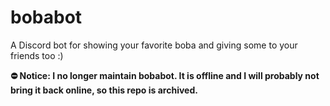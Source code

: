 # bobabot
A Discord bot for showing your favorite boba and giving some to your friends too :)

**⛔ Notice: I no longer maintain bobabot. It is offline and I will probably not bring it back online, so this repo is archived.**
